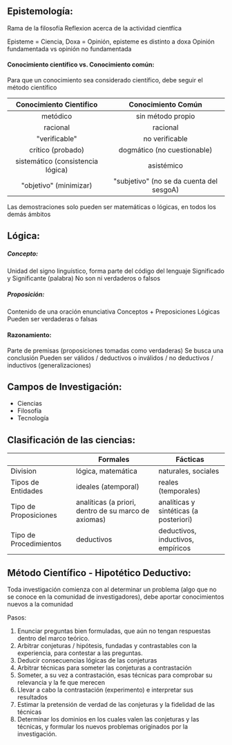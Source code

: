 ## Epistemología:
Rama de la filosofía
Reflexion acerca de la actividad cientfíca

Episteme = Ciencia, Doxa = Opinión, episteme es distinto a doxa
Opinión fundamentada vs opinión no fundamentada
#### Conocimiento científico vs. Conocimiento común:
Para que un conocimiento sea considerado científico, debe seguir el método científico

|      Conocimiento Cientifico      |            Conocimiento Común            |
| :-------------------------------: | :--------------------------------------: |
|             metódico              |            sin método propio             |
|             racional              |                 racional                 |
|           "verificable"           |              no verificable              |
|         crítico (probado)         |       dogmático (no cuestionable)        |
| sistemático (consistencia lógica) |                asistémico                |
|      "objetivo" (minimizar)       | "subjetivo" (no se da cuenta del sesgoA) |

Las demostraciones solo pueden ser matemáticas o lógicas, en todos los demás ámbitos
## Lógica:
##### Concepto:
Unidad del signo linguístico, forma parte del código del lenguaje
Significado y Significante (palabra)
No son ni verdaderos o falsos
##### Proposición:
Contenido de una oración enunciativa
Conceptos + Preposiciones Lógicas
Pueden ser verdaderas o falsas

#### Razonamiento:
Parte de premisas (proposiciones tomadas como verdaderas)
Se busca una conclusión
Pueden ser válidos / deductivos o inválidos / no deductivos / inductivos (generalizaciones)

## Campos de Investigación:
- Ciencias
- Filosofía
- Tecnología

## Clasificación de las ciencias:
|                        | Formales                                             | Fácticas                               |
| ---------------------- | ---------------------------------------------------- | -------------------------------------- |
| Division               | lógica, matemática                                   | naturales, sociales                    |
| Tipos de Entidades     | ideales (atemporal)                                  | reales (temporales)                    |
| Tipo de Proposiciones  | analíticas (a priori, dentro de su marco de axiomas) | analíticas y sintéticas (a posteriori) |
| Tipo de Procedimientos | deductivos                                           | deductivos, inductivos, empíricos      |

## Método Científico - Hipotético Deductivo:
Toda investigación comienza con al determinar un problema (algo que no se conoce en la comunidad de investigadores), debe aportar conocimientos nuevos a la comunidad

Pasos:
1. Enunciar preguntas bien formuladas, que aún no tengan respuestas dentro del marco teórico.
2. Arbitrar conjeturas / hipótesis, fundadas y contrastables con la experiencia, para contestar a las preguntas.
3. Deducir consecuencias lógicas de las conjeturas
4. Arbitrar técnicas para someter las conjeturas a contrastación
5. Someter, a su vez a contrastación, esas técnicas para comprobar su relevancia y la fe que merecen
6. Llevar a cabo la contrastación (experimento) e interpretar sus resultados
7. Estimar la pretensión de verdad de las conjeturas y la fidelidad de las técnicas
8. Determinar los dominios en los cuales valen las conjeturas y las técnicas, y formular los nuevos problemas originados por la investigación.

